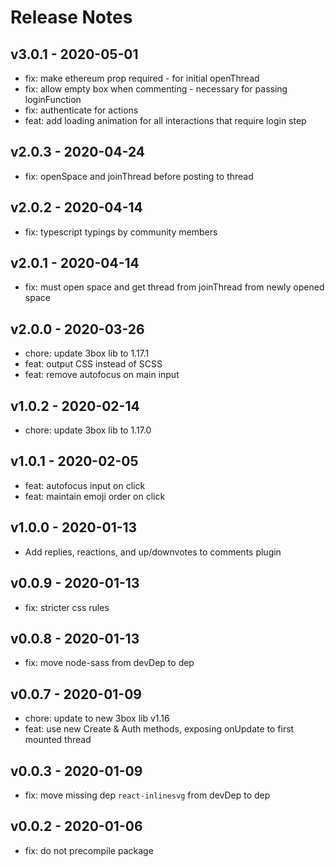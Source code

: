 # Release Notes

## v3.0.1 - 2020-05-01
* fix: make ethereum prop required - for initial openThread
* fix: allow empty box when commenting - necessary for passing loginFunction
* fix: authenticate for actions
* feat: add loading animation for all interactions that require login step

## v2.0.3 - 2020-04-24
* fix: openSpace and joinThread before posting to thread

## v2.0.2 - 2020-04-14
* fix: typescript typings by community members

## v2.0.1 - 2020-04-14
* fix: must open space and get thread from joinThread from newly opened space

## v2.0.0 - 2020-03-26
* chore: update 3box lib to 1.17.1
* feat: output CSS instead of SCSS
* feat: remove autofocus on main input

## v1.0.2 - 2020-02-14
* chore: update 3box lib to 1.17.0

## v1.0.1 - 2020-02-05
* feat: autofocus input on click
* feat: maintain emoji order on click

## v1.0.0 - 2020-01-13
* Add replies, reactions, and up/downvotes to comments plugin

## v0.0.9 - 2020-01-13
* fix: stricter css rules

## v0.0.8 - 2020-01-13
* fix: move node-sass from devDep to dep

## v0.0.7 - 2020-01-09
* chore: update to new 3box lib v1.16 
* feat: use new Create & Auth methods, exposing onUpdate to first mounted thread 

## v0.0.3 - 2020-01-09
* fix: move missing dep `react-inlinesvg` from devDep to dep

## v0.0.2 - 2020-01-06
* fix: do not precompile package
